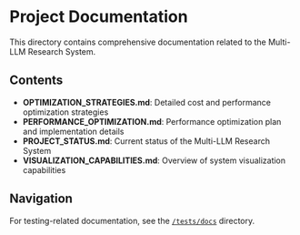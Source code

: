 
# Project Documentation

This directory contains comprehensive documentation related to the Multi-LLM Research System.

## Contents

- **OPTIMIZATION_STRATEGIES.md**: Detailed cost and performance optimization strategies
- **PERFORMANCE_OPTIMIZATION.md**: Performance optimization plan and implementation details
- **PROJECT_STATUS.md**: Current status of the Multi-LLM Research System
- **VISUALIZATION_CAPABILITIES.md**: Overview of system visualization capabilities

## Navigation

For testing-related documentation, see the [`/tests/docs`](../tests/docs) directory.

